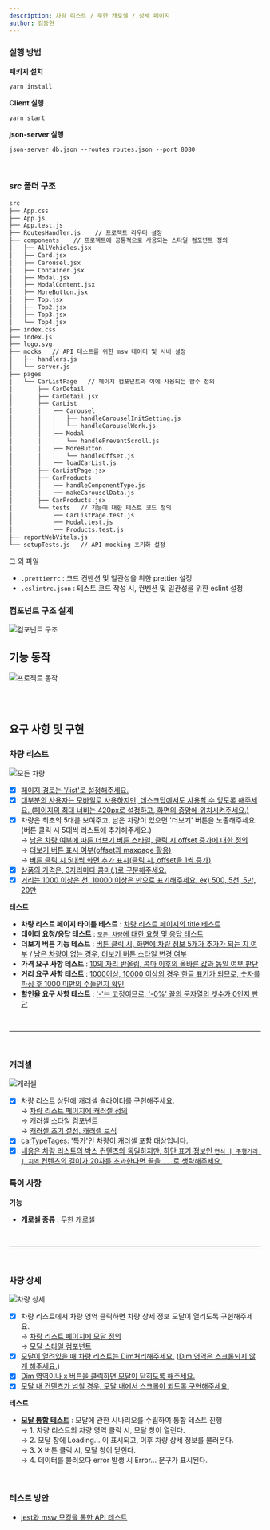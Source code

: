 ```yaml
---
description: 차량 리스트 / 무한 캐로셀 / 상세 페이지
author: 김동현
---
```


### 실행 방법

**패키지 설치**

```bash
yarn install
```

**Client 실행**

```bash
yarn start
```

**json-server 실행**

```
json-server db.json --routes routes.json --port 8080
```

<br>

### src 폴더 구조

```bash
src
├── App.css
├── App.js
├── App.test.js
├── RoutesHandler.js    // 프로젝트 라우터 설정
├── components    // 프로젝트에 공통적으로 사용되는 스타일 컴포넌트 정의
│   ├── AllVehicles.jsx
│   ├── Card.jsx
│   ├── Carousel.jsx
│   ├── Container.jsx
│   ├── Modal.jsx
│   ├── ModalContent.jsx
│   ├── MoreButton.jsx
│   ├── Top.jsx
│   ├── Top2.jsx
│   ├── Top3.jsx
│   └── Top4.jsx
├── index.css
├── index.js
├── logo.svg
├── mocks   // API 테스트를 위한 msw 데이터 및 서버 설정
│   ├── handlers.js
│   └── server.js
├── pages
│   └── CarListPage   // 페이지 컴포넌트와 이에 사용되는 함수 정의
│       ├── CarDetail
│       ├── CarDetail.jsx
│       ├── CarList
│       │   ├── Carousel
│       │   │   ├── handleCarouselInitSetting.js
│       │   │   └── handleCarouselWork.js
│       │   ├── Modal
│       │   │   └── handlePreventScroll.js
│       │   ├── MoreButton
│       │   │   └── handleOffset.js
│       │   └── loadCarList.js
│       ├── CarListPage.jsx
│       ├── CarProducts
│       │   ├── handleComponentType.js
│       │   └── makeCarouselData.js
│       ├── CarProducts.jsx
│       └── tests   // 기능에 대한 테스트 코드 정의
│           ├── CarListPage.test.js
│           ├── Modal.test.js
│           └── Products.test.js
├── reportWebVitals.js
└── setupTests.js   // API mocking 초기화 설정

```

그 외 파일

- `.prettierrc` : 코드 컨벤션 및 일관성을 위한 prettier 설정
- `.eslintrc.json` : 테스트 코드 작성 시, 컨벤션 및 일관성을 위한 eslint 설정

### 컴포넌트 구조 설계

![컴포넌트 구조](./articles/image/components.png)

## 기능 동작

![프로젝트 동작](./articles/image/project.gif)

<br><br>

## 요구 사항 및 구현

### 차량 리스트

![모든 차량](./assets/allCars.gif)

- [x] [페이지 경로는 '/list'로 설정해주세요.](https://github.com/lewns2/react-test-with-car-list/blob/main/src/RoutesHandler.js)
- [x] [대부분의 사용자는 모바일로 사용하지만, 데스크탑에서도 사용할 수 있도록 해주세요. (페이지의 최대 너비는 420px로 설정하고, 화면의 중앙에 위치시켜주세요.)](https://github.com/lewns2/react-test-with-car-list/blob/main/src/components/Container.jsx)
- [x] 차량은 최초의 5대를 보여주고, 남은 차량이 있으면 '더보기' 버튼을 노출해주세요. (버튼 클릭 시 5대씩 리스트에 추가해주세요.) <br>
      &rarr; [남은 차량 여부에 따른 더보기 버튼 스타일, 클릭 시 offset 증가에 대한 정의](https://github.com/lewns2/react-test-with-car-list/blob/main/src/components/MoreButton.jsx) <br>
      &rarr; [더보기 버튼 표시 여부(offset과 maxpage 활용)](https://github.com/lewns2/react-test-with-car-list/blob/main/src/pages/CarListPage/CarList/MoreButton/handleOffset.js) <br>
      &rarr; [버튼 클릭 시 5대씩 화면 추가 표시(클릭 시, offset을 1씩 증가)](https://github.com/lewns2/react-test-with-car-list/blob/main/src/pages/CarListPage/CarProducts.jsx) <br>
- [x] [상품의 가격은, 3자리마다 콤마(,)로 구분해주세요.](https://github.com/lewns2/react-test-with-car-list/blob/main/src/components/Card.jsx)
- [x] [거리는 1000 이상은 천, 10000 이상은 만으로 표기해주세요. ex) 500, 5천, 5만, 20만](https://github.com/lewns2/react-test-with-car-list/blob/main/src/components/Card.jsx)

**테스트**

- **차량 리스트 페이지 타이틀 테스트** : [차량 리스트 페이지의 title 테스트](https://github.com/lewns2/react-test-with-car-list/blob/main/src/pages/CarListPage/tests/CarListPage.test.js)
- **데이터 요청/응답 테스트** : [`모든 차량`에 대한 요청 및 응답 테스트](https://github.com/lewns2/react-test-with-car-list/blob/main/src/pages/CarListPage/tests/Products.test.js)
- **더보기 버튼 기능 테스트** : [버튼 클릭 시, 화면에 차량 정보 5개가 추가가 되는 지 여부](https://github.com/lewns2/react-test-with-car-list/blob/main/src/pages/CarListPage/tests/Products.test.js) / [남은 차량이 없는 경우, 더보기 버튼 스타일 변경 여부](https://github.com/lewns2/react-test-with-car-list/blob/main/src/pages/CarListPage/tests/CarListPage.test.js)
- **가격 요구 사항 테스트** : [10의 자리 반올림, 콤마 이후의 올바른 값과 동일 여부 판단](https://github.com/lewns2/react-test-with-car-list/blob/main/src/pages/CarListPage/tests/Products.test.js)
- **거리 요구 사항 테스트** : [1000이상, 10000 이상의 경우 한글 표기가 되므로, 숫자를 파싱 후 1000 미만의 수들인지 확인](https://github.com/lewns2/react-test-with-car-list/blob/main/src/pages/CarListPage/tests/Products.test.js)
- **할인율 요구 사항 테스트** : ['-'는 고정이므로, '-0%' 꼴의 문자열의 갯수가 0인지 판단](https://github.com/lewns2/react-test-with-car-list/blob/main/src/pages/CarListPage/tests/Products.test.js)

<br>

---

<br>

### 캐러셀

![캐러셀](./articles/image/Carousel.gif)

- [x] 차량 리스트 상단에 캐러셀 슬라이더를 구현해주세요. <br>
      &rarr; [차량 리스트 페이지에 캐러셀 정의](https://github.com/lewns2/react-test-with-car-list/blob/main/src/pages/CarListPage/CarListPage.jsx) <br>
      &rarr; [캐러셀 스타일 컴포넌트](https://github.com/lewns2/react-test-with-car-list/blob/main/src/components/Carousel.jsx) <br>
      &rarr; [캐러셀 초기 설정, 캐러셀 로직](https://github.com/lewns2/react-test-with-car-list/tree/main/src/pages/CarListPage/CarList/Carousel) <br>
- [x] [carTypeTages: '특가'인 차량이 캐러셀 포함 대상입니다.](https://github.com/lewns2/react-test-with-car-list/blob/main/src/pages/CarListPage/CarProducts/makeCarouselData.js)
- [x] [내용은 차량 리스트의 박스 컨텐츠와 동일하지만, 하단 표기 정보인 `연식 | 주행거리 | 지역` 컨텐츠의 길이가 20자를 초과한다면 끝을 `...`로 생략해주세요.](https://github.com/lewns2/react-test-with-car-list/blob/main/src/components/Card.jsx)

### 특이 사항

**기능**

- **캐로셀 종류** : 무한 캐로셀

<br>

---

<br>

### 차량 상세

![차량 상세](./articles/image/detailCar.gif)

- [x] 차량 리스트에서 차량 영역 클릭하면 차량 상세 정보 모달이 열리도록 구현해주세요. <br>
      &rarr; [차량 리스트 페이지에 모달 정의](https://github.com/lewns2/react-test-with-car-list/blob/main/src/pages/CarListPage/CarListPage.jsx) <br>
      &rarr; [모달 스타일 컴포넌트](https://github.com/lewns2/react-test-with-car-list/blob/main/src/components/Modal.jsx) <br>
- [x] [모달이 열려있을 때 차량 리스트는 Dim처리해주세요.](https://github.com/lewns2/react-test-with-car-list/blob/main/src/components/Modal.jsx) ([Dim 영역은 스크롤되지 않게 해주세요.](https://github.com/lewns2/react-test-with-car-list/blob/main/src/pages/CarListPage/CarList/Modal/handlePreventScroll.js))
- [x] [Dim 영역이나 x 버튼을 클릭하면 모달이 닫히도록 해주세요.](https://github.com/lewns2/react-test-with-car-list/blob/main/src/components/Modal.jsx)
- [x] [모달 내 컨텐츠가 넘칠 경우, 모달 내에서 스크롤이 되도록 구현해주세요.](https://github.com/lewns2/react-test-with-car-list/blob/main/src/components/Modal.jsx)

**테스트**

- **[모달 통합 테스트](https://github.com/lewns2/react-test-with-car-list/blob/main/src/pages/CarListPage/tests/Modal.test.js)** : 모달에 관한 시나리오를 수립하여 통합 테스트 진행 <br>
  → 1. 차량 리스트의 차량 영역 클릭 시, 모달 창이 열린다. <br>
  → 2. 모달 창에 Loading... 이 표시되고, 이후 차량 상세 정보를 불러온다. <br>
  → 3. X 버튼 클릭 시, 모달 창이 닫힌다. <br>
  → 4. 데이터를 불러오다 error 발생 시 Error... 문구가 표시된다. <br>

<br>

### 테스트 방안

- [jest와 msw 모킹을 통한 API 테스트](https://github.com/lewns2/Toy/blob/master/articles/msw.md)
